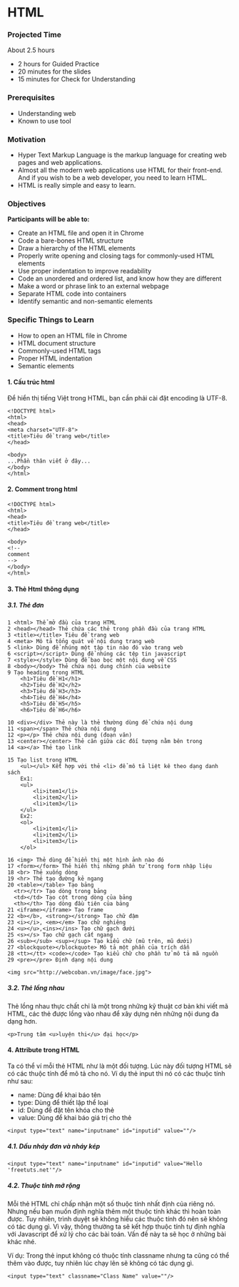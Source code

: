 # HTML

### Projected Time

About 2.5 hours

* 2 hours for Guided Practice
* 20 minutes for the slides
* 15 minutes for Check for Understanding

### Prerequisites

* Understanding web
* Known to use tool

### Motivation

* Hyper Text Markup Language is the markup language for creating web pages and web applications.
* Almost all the modern web applications use HTML for their front-end. And if you wish to be a web developer, you need to learn HTML.
* HTML is really simple and easy to learn.

### Objectives

**Participants will be able to:**

* Create an HTML file and open it in Chrome
* Code a bare-bones HTML structure
* Draw a hierarchy of the HTML elements
* Properly write opening and closing tags for commonly-used HTML elements
* Use proper indentation to improve readability
* Code an unordered and ordered list, and know how they are different
* Make a word or phrase link to an external webpage
* Separate HTML code into containers
* Identify semantic and non-semantic elements

### Specific Things to Learn

* How to open an HTML file in Chrome
* HTML document structure
* Commonly-used HTML tags
* Proper HTML indentation
* Semantic elements

#### 1. Cấu trúc html

Để hiển thị tiếng Việt trong HTML, bạn cần phải cài đặt encoding là UTF-8.

```{html}
<!DOCTYPE html>
<html>
<head>
<meta charset="UTF-8">
<title>Tiêu đề trang web</title>
</head>

<body>
...Phần thân viết ở đây...
</body>
</html>
```

#### 2. Comment trong html

```{html}
<!DOCTYPE html>
<html>
<head>
<title>Tiêu đề trang web</title>
</head>

<body>
<!--
comment
-->
</body>
</html>
```

#### 3. Thẻ Html thông dụng

##### 3.1. Thẻ đơn

```{html}
1 <html> Thể mở đầu của trang HTML
2 <head></head> Thẻ chứa các thẻ trong phần đầu của trang HTML
3 <title></title> Tiêu đề trang web
4 <meta> Mô tả tổng quát về nội dung trang web
5 <link> Dùng để nhúng một tập tin nào đó vào trang web
6 <script></script> Dùng để nhúng các tệp tin javascript
7 <style></style> Dùng để bao bọc một nội dung về CSS
8 <body></body> Thẻ chứa nội dung chính của website
9 Tạo heading trong HTML
    <h1>Tiêu đề H1</h1>
    <h2>Tiêu đề H2</h2>
    <h3>Tiêu đề H3</h3>
    <h4>Tiêu đề H4</h4>
    <h5>Tiêu đề H5</h5>
    <h6>Tiêu đề H6</h6>

10 <div></div> Thẻ này là thẻ thường dùng để chứa nội dung
11 <span></span> Thẻ chứa nội dung
12 <p></p> Thẻ chứa nội dung (đoạn văn)
13 <center></center> Thẻ căn giữa các đối tượng nằm bên trong
14 <a></a> Thẻ tạo link

15 Tạo list trong HTML
    <ul></ul> Kết hợp với thẻ <li> để mô tả liệt kê theo dạng danh sách
    Ex1:
    <ul>
        <li>item1</li>
        <li>item2</li>
        <li>item3</li>
    </ul>
    Ex2:
    <ol>
        <li>item1</li>
        <li>item2</li>
        <li>item3</li>
    </ol>

16 <img> Thẻ dùng để hiển thị một hình ảnh nào đó
17 <form></form> Thẻ hiển thị những phần tử trong form nhập liệu
18 <br> Thẻ xuống dòng
19 <hr> Thẻ tạo đường kẻ ngang
20 <table></table> Tạo bảng
  <tr></tr> Tạo dòng trong bảng
  <td></td> Tạo cột trong dòng của bảng
  <th></th> Tạo dòng đầu tiên của bảng
21 <iframe></iframe> Tạo frame
22 <b></b>, <strong></strong> Tạo chữ đậm
23 <i></i>, <em></em> Tạo chữ nghiêng
24 <u></u>,<ins></ins> Tạo chữ gạch dưới
25 <s></s> Tạo chữ gạch cắt ngang
26 <sub></sub> <sup></sup> Tạo kiểu chữ (mũ trên, mũ dưới)
27 <blockquote></blockquote> Mô tả một phần của trích dẫn
28 <tt></tt> <code></code> Tạo kiểu chữ cho phần tử mô tả mã nguồn
29 <pre></pre> Định dạng nội dung

<img src="http://webcoban.vn/image/face.jpg">
```

##### 3.2. Thẻ lồng nhau

Thẻ lồng nhau thực chất chỉ là một trong những kỹ thuật cơ bản khi viết mã HTML, các thẻ được lồng vào nhau để xây dựng nên những nội dung đa dạng hơn.

```{html}
<p>Trung tâm <u>luyện thi</u> đại học</p>
```

#### 4. Attribute trong HTML

Ta có thể ví mỗi thẻ HTML như là một đối tượng. Lúc này đối tượng HTML sẽ có các thuộc tính để mô tả cho nó. Ví dụ thẻ input thì nó có các thuộc tính như sau:

* name: Dùng để khai báo tên
* type: Dùng để thiết lập thể loại
* id: Dùng để đặt tên khóa cho thẻ
* value: Dùng để khai báo giá trị cho thẻ

```{html}
<input type="text" name="inputname" id="inputid" value=""/>
```

##### 4.1. Dấu nháy đơn và nháy kép

```{html}
<input type="text" name="inputname" id="inputid" value="Hello 'freetuts.net'"/>
```

##### 4.2. Thuộc tính mở rộng

Mỗi thẻ HTML chỉ chấp nhận một số thuộc tính nhất định của riêng nó. Nhưng nếu bạn muốn định nghĩa thêm một thuộc tính khác thì hoàn toàn được. Tuy nhiên, trình duyệt sẽ không hiểu các thuộc tính đó nên sẽ không có tác dụng gì. Vì vậy, thông thường ta sẽ kết hợp thuộc tính tự định nghĩa với Javascript để xử lý cho các bài toán. Vấn đề này ta sẽ học ở những bài khác nhé.

Ví dụ: Trong thẻ input không có thuộc tính classname nhưng ta cũng có thể thêm vào được, tuy nhiên lúc chạy lên sẽ không có tác dụng gì.

```{html}
<input type="text" classname="Class Name" value=""/>
```
